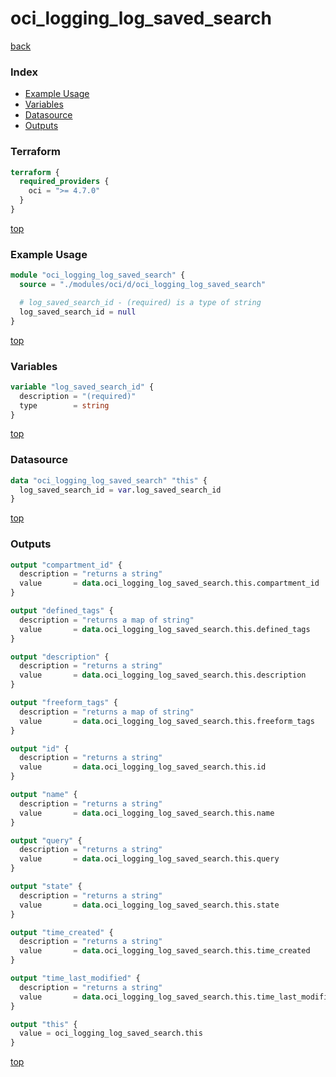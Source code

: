 # oci_logging_log_saved_search

[back](../oci.md)

### Index

- [Example Usage](#example-usage)
- [Variables](#variables)
- [Datasource](#datasource)
- [Outputs](#outputs)

### Terraform

```terraform
terraform {
  required_providers {
    oci = ">= 4.7.0"
  }
}
```

[top](#index)

### Example Usage

```terraform
module "oci_logging_log_saved_search" {
  source = "./modules/oci/d/oci_logging_log_saved_search"

  # log_saved_search_id - (required) is a type of string
  log_saved_search_id = null
}
```

[top](#index)

### Variables

```terraform
variable "log_saved_search_id" {
  description = "(required)"
  type        = string
}
```

[top](#index)

### Datasource

```terraform
data "oci_logging_log_saved_search" "this" {
  log_saved_search_id = var.log_saved_search_id
}
```

[top](#index)

### Outputs

```terraform
output "compartment_id" {
  description = "returns a string"
  value       = data.oci_logging_log_saved_search.this.compartment_id
}

output "defined_tags" {
  description = "returns a map of string"
  value       = data.oci_logging_log_saved_search.this.defined_tags
}

output "description" {
  description = "returns a string"
  value       = data.oci_logging_log_saved_search.this.description
}

output "freeform_tags" {
  description = "returns a map of string"
  value       = data.oci_logging_log_saved_search.this.freeform_tags
}

output "id" {
  description = "returns a string"
  value       = data.oci_logging_log_saved_search.this.id
}

output "name" {
  description = "returns a string"
  value       = data.oci_logging_log_saved_search.this.name
}

output "query" {
  description = "returns a string"
  value       = data.oci_logging_log_saved_search.this.query
}

output "state" {
  description = "returns a string"
  value       = data.oci_logging_log_saved_search.this.state
}

output "time_created" {
  description = "returns a string"
  value       = data.oci_logging_log_saved_search.this.time_created
}

output "time_last_modified" {
  description = "returns a string"
  value       = data.oci_logging_log_saved_search.this.time_last_modified
}

output "this" {
  value = oci_logging_log_saved_search.this
}
```

[top](#index)